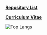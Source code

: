 **[Repository List](https://github.com/yuneg11/yuneg11/blob/master/RepositoryList.md)**  

**[Curriculum Vitae](https://github.com/yuneg11/yuneg11/blob/master/CurriculumVitae.md)**  

![Top Langs](https://github-readme-stats.vercel.app/api/top-langs/?username=yuneg11&layout=compact&langs_count=6)
